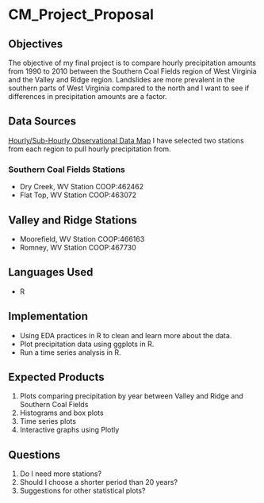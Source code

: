 # CM_Project_Proposal

## Objectives
The objective of my final project is to compare hourly precipitation amounts from 1990 to 2010 between the Southern Coal Fields region of West Virginia and the Valley and Ridge region. Landslides are more prevalent in the southern parts of West Virginia compared to the north and I want to see if differences in precipitation amounts are a factor. 

## Data Sources
[Hourly/Sub-Hourly Observational Data Map](https://gis.ncdc.noaa.gov/maps/ncei/cdo/hourly?layers=001)
I have selected two stations from each region to pull hourly precipitation from.
### Southern Coal Fields Stations
* Dry Creek, WV Station COOP:462462
* Flat Top, WV Station COOP:463072
## Valley and Ridge Stations
* Moorefield, WV Station COOP:466163
* Romney, WV Station COOP:467730

## Languages Used
* R

## Implementation
* Using EDA practices in R to clean and learn more about the data. 
* Plot precipitation data using ggplots in R. 
* Run a time series analysis in R.

## Expected Products
1) Plots comparing precipitation by year between Valley and Ridge and Southern Coal Fields
2) Histograms and box plots
3) Time series plots
4) Interactive graphs using Plotly

## Questions
1) Do I need more stations?
2) Should I choose a shorter period than 20 years?
3) Suggestions for other statistical plots?
